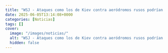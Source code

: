 ```yaml
---
title: "WSJ - Ataques como los de Kiev contra aeródromos rusos podrían ocurrir en EE.UU."
date: 2025-06-05T13:14:08+0000
categories: [Noticias]
tags: []
cover:
  image: "/images/noticias/"
  alt: "WSJ - Ataques como los de Kiev contra aeródromos rusos podrían ocurrir en EE.UU."
  hidden: false
---
```



